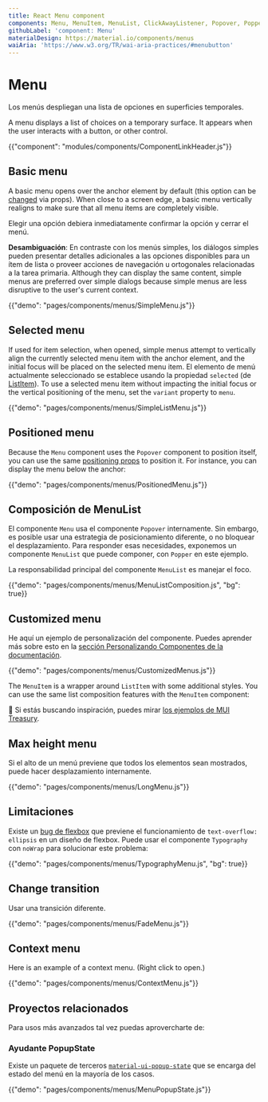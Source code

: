 ```yaml
---
title: React Menu component
components: Menu, MenuItem, MenuList, ClickAwayListener, Popover, Popper
githubLabel: 'component: Menu'
materialDesign: https://material.io/components/menus
waiAria: 'https://www.w3.org/TR/wai-aria-practices/#menubutton'
---
```


# Menu

<p class="description">Los menús despliegan una lista de opciones en superficies temporales.</p>

A menu displays a list of choices on a temporary surface. It appears when the user interacts with a button, or other control.

{{"component": "modules/components/ComponentLinkHeader.js"}}

## Basic menu

A basic menu opens over the anchor element by default (this option can be [changed](#menu-positioning) via props). When close to a screen edge, a basic menu vertically realigns to make sure that all menu items are completely visible.

Elegir una opción debiera inmediatamente confirmar la opción y cerrar el menú.

**Desambiguación**: En contraste con los menús simples, los diálogos simples pueden presentar detalles adicionales a las opciones disponibles para un ítem de lista o proveer acciones de navegación u ortogonales relacionadas a la tarea primaria. Although they can display the same content, simple menus are preferred over simple dialogs because simple menus are less disruptive to the user's current context.

{{"demo": "pages/components/menus/SimpleMenu.js"}}

## Selected menu

If used for item selection, when opened, simple menus attempt to vertically align the currently selected menu item with the anchor element, and the initial focus will be placed on the selected menu item. El elemento de menú actualmente seleccionado se establece usando la propiedad `selected` (de [ListItem](/api/list-item/)). To use a selected menu item without impacting the initial focus or the vertical positioning of the menu, set the `variant` property to `menu`.

{{"demo": "pages/components/menus/SimpleListMenu.js"}}

## Positioned menu

Because the `Menu` component uses the `Popover` component to position itself, you can use the same [positioning props](/components/popover/#anchor-playground) to position it. For instance, you can display the menu below the anchor:

{{"demo": "pages/components/menus/PositionedMenu.js"}}

## Composición de MenuList

El componente `Menu` usa el componente `Popover` internamente. Sin embargo, es posible usar una estrategia de posicionamiento diferente, o no bloquear el desplazamiento. Para responder esas necesidades, exponemos un componente `MenuList` que puede componer, con `Popper` en este ejemplo.

La responsabilidad principal del componente `MenuList` es manejar el foco.

{{"demo": "pages/components/menus/MenuListComposition.js", "bg": true}}

## Customized menu

He aquí un ejemplo de personalización del componente. Puedes aprender más sobre esto en la [sección Personalizando Componentes de la documentación](/customization/how-to-customize/).

{{"demo": "pages/components/menus/CustomizedMenus.js"}}

The `MenuItem` is a wrapper around `ListItem` with some additional styles. You can use the same list composition features with the `MenuItem` component:

🎨 Si estás buscando inspiración, puedes mirar [los ejemplos de MUI Treasury](https://mui-treasury.com/styles/menu).

## Max height menu

Si el alto de un menú previene que todos los elementos sean mostrados, puede hacer desplazamiento internamente.

{{"demo": "pages/components/menus/LongMenu.js"}}

## Limitaciones

Existe un [bug de flexbox](https://bugs.chromium.org/p/chromium/issues/detail?id=327437) que previene el funcionamiento de `text-overflow: ellipsis` en un diseño de flexbox. Puede usar el componente `Typography` con `noWrap` para solucionar este problema:

{{"demo": "pages/components/menus/TypographyMenu.js", "bg": true}}

## Change transition

Usar una transición diferente.

{{"demo": "pages/components/menus/FadeMenu.js"}}

## Context menu

Here is an example of a context menu. (Right click to open.)

{{"demo": "pages/components/menus/ContextMenu.js"}}

## Proyectos relacionados

Para usos más avanzados tal vez puedas aprovercharte de:

### Ayudante PopupState

Existe un paquete de terceros [`material-ui-popup-state`](https://github.com/jcoreio/material-ui-popup-state) que se encarga del estado del menú en la mayoría de los casos.

{{"demo": "pages/components/menus/MenuPopupState.js"}}
